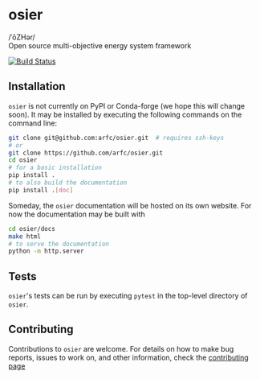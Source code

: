 # osier
/ˈōZHər/ <br>
Open source multi-objective energy system framework

[![Build Status](https://github.com/arfc/osier/actions/workflows/CI.yml/badge.svg)](https://github.com/arfc/osier/actions/workflows/CI.yml)


## Installation

`osier` is not currently on PyPI or Conda-forge (we hope this will change
soon). It may be installed by executing the following commands on the command
line:

```bash
git clone git@github.com:arfc/osier.git  # requires ssh-keys
# or
git clone https://github.com/arfc/osier.git
cd osier
# for a basic installation
pip install .
# to also build the documentation
pip install .[doc]
```

Someday, the `osier` documentation will be hosted on its own website. For
now the documentation may be built with

```bash
cd osier/docs
make html
# to serve the documentation
python -m http.server
```

## Tests
`osier`'s tests can be run by executing `pytest` in the top-level directory 
of `osier`.


## Contributing

Contributions to `osier` are welcome. For details on how to make bug reports, issues to
work on, and other information, check the [contributing page](docs/source/contrib.md)
